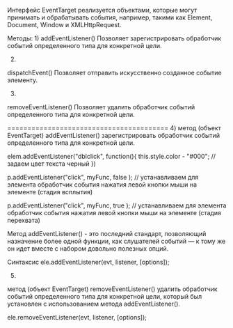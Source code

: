 Интерфейс EventTarget реализуется объектами,
которые могут принимать и обрабатывать события,
например, такими как Element, Document, Window и XMLHttpRequest.

Методы:
1)
addEventListener()
Позволяет зарегистрировать обработчик событий
определенного типа для конкретной цели.

2)
dispatchEvent()
Позволяет отправить искусственно созданное событие элементу.

3)
removeEventListener()
Позволяет удалить обработчик событий определенного типа для конкретной цели.

========================================
4)
метод (объект EventTarget)
addEventListener()
зарегистрировать обработчик событий определенного типа для конкретной цели.

elem.addEventListener("dblclick", function(){
    this.style.color - "#000"; // задаем цвет текста черный
  })

p.addEventListener("click", myFunc, false );
// устанавливаем для элемента обработчик события
 нажатия левой кнопки мыши на элементе (стадия всплытия)

p.addEventListener("click", myFunc, true );
// устанавливаем для элемента обработчик события
 нажатия левой кнопки мыши на элементе (стадия перехвата)

Метод addEventListener() - это последний стандарт, позволяющий назначение более одной функции, как слушателей событий — к тому же он идет вместе с набором довольно полезных опций.

Синтаксис
ele.addEventListener(evt, listener, [options]);


5)
метод (объект EventTarget)
removeEventListener()
удалить обработчик событий определенного типа для конкретной цели,
который был установлен с использованием метода addEventListener().

ele.removeEventListener(evt, listener, [options]);
